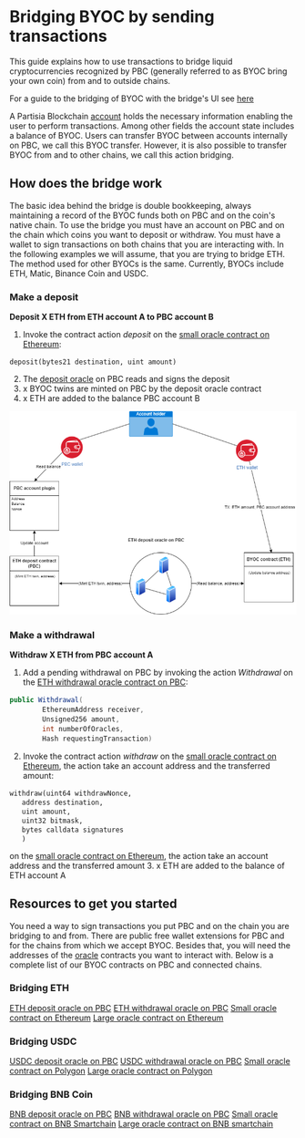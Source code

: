 # Bridging BYOC by sending transactions



This guide explains how to use transactions to bridge liquid cryptocurrencies recognized by PBC (generally referred to as BYOC bring your own coin) from and to outside chains. 

For a guide to the bridging of BYOC with the bridge's UI see [here](byoc-and-gas.md)

A Partisia Blockchain [account](create-an-account.md) holds the necessary information enabling the user to perform transactions. Among other fields the account state includes a balance of BYOC. Users can transfer BYOC between accounts internally on PBC, we call this BYOC transfer. However, it is also possible to transfer BYOC from and to other chains, we call this action bridging.   

## How does the bridge work

The basic idea behind the bridge is double bookkeeping, always maintaining a record of the BYOC funds both on PBC and on the coin's native chain. To use the bridge you must have an account on PBC and on the chain which coins you want to deposit or withdraw. You must have a wallet to sign transactions on both chains that you are interacting with. In the following examples we will assume, that you are trying to bridge ETH. The method used for other BYOCs is the same. Currently, BYOCs include ETH, Matic, Binance Coin and USDC.

### Make a deposit

**Deposit X ETH from ETH account A to PBC account B**

1. Invoke the contract action _deposit_ on the [small oracle contract on Ethereum](https://etherscan.io/address/0xf393d008077c97f2632fa04a910969ac58f88e3c):   

```SOL
deposit(bytes21 destination, uint amount)
``` 
 
2. The [deposit oracle](https://dashboard.partisiablockchain.com/info/contract/042f2f190765e27f175424783a1a272e2a983ef372) on PBC reads and signs the deposit   
3. x BYOC twins are minted on PBC by the deposit oracle contract   
4. x ETH are added to the balance PBC account B   


![Diagram0](../pbc-fundamentals/depositBridge.png)


### Make a withdrawal

**Withdraw X ETH from PBC account A**   

1. Add a pending withdrawal on PBC by invoking the action _Withdrawal_ on the [ETH withdrawal oracle contract on PBC](https://dashboard.partisiablockchain.com/info/contract/043b1822925da011657f9ab3d6ff02cf1e0bfe0146):   

```JAVA
public Withdrawal(
        EthereumAddress receiver,
        Unsigned256 amount,
        int numberOfOracles,
        Hash requestingTransaction)

```   

2. Invoke the contract action _withdraw_ on the [small oracle contract on Ethereum](https://etherscan.io/address/0xf393d008077c97f2632fa04a910969ac58f88e3c), the action take an account address and the transferred amount: 

```SOL
withdraw(uint64 withdrawNonce,
   address destination,
   uint amount,
   uint32 bitmask,
   bytes calldata signatures
   )
```

on the [small oracle contract on Ethereum](https://etherscan.io/address/0xf393d008077c97f2632fa04a910969ac58f88e3c), the action take an account address and the transferred amount
3. x ETH are added to the balance of ETH account A 

   
## Resources to get you started

You need a way to sign transactions you put PBC and on the chain you are bridging to and from. There are public free wallet extensions for PBC and for the chains from which we accept BYOC. Besides that, you will need the addresses of the [oracle](.../node-operations/oracles-on-partisia-blockchain) contracts you want to interact with. Below is a complete list of our BYOC contracts on PBC and connected chains.

### Bridging ETH
[ETH deposit oracle on PBC](https://dashboard.partisiablockchain.com/info/contract/042f2f190765e27f175424783a1a272e2a983ef372)
[ETH withdrawal oracle on PBC](https://dashboard.partisiablockchain.com/info/contract/043b1822925da011657f9ab3d6ff02cf1e0bfe0146)
[Small oracle contract on Ethereum](https://etherscan.io/address/0xf393d008077c97f2632fa04a910969ac58f88e3c)
[Large oracle contract on Ethereum](https://etherscan.io/address/0x3435359df1d8c126ea1b68bb51e958fdf43f8272)


### Bridging USDC
[USDC deposit oracle on PBC](https://dashboard.partisiablockchain.com/info/contract/042f2f190765e27f175424783a1a272e2a983ef372)
[USDC withdrawal oracle on PBC](https://dashboard.partisiablockchain.com/info/contract/04adfe4aaacc824657e49a59bdc8f14df87aa8531a)
[Small oracle contract on Polygon](https://polygonscan.com/address/0x4c4ecb1efb3bc2a065af1f714b60980a6562c26f)
[Large oracle contract on Polygon](https://polygonscan.com/address/0x3435359df1d8c126ea1b68bb51e958fdf43f8272)

### Bridging BNB Coin
[BNB deposit oracle on PBC](https://dashboard.partisiablockchain.com/info/contract/047e1c96cd53943d1e0712c48d022fb461140e6b9f)
[BNB withdrawal oracle on PBC](https://dashboard.partisiablockchain.com/info/contract/044bd689e5fe2995d679e946a2046f69f022be7c10)
[Small oracle contract on BNB Smartchain](https://bscscan.com/address/0x05ee4eee70452dd555ecc3f997ea03c6fba29ac1)
[Large oracle contract on BNB smartchain](https://bscscan.com/address/0x4c4ecb1efb3bc2a065af1f714b60980a6562c26f)



